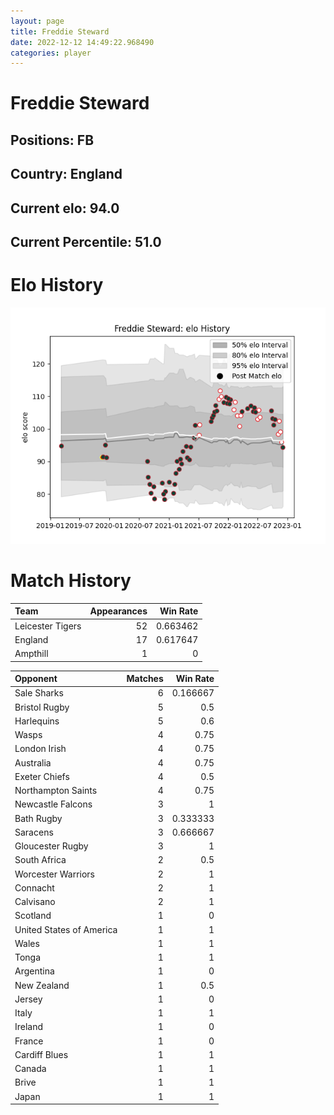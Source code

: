 ```yaml
---  
layout: page  
title: Freddie Steward  
date: 2022-12-12 14:49:22.968490  
categories: player  
---
```

# Freddie Steward

## Positions: FB

## Country: England

## Current elo: 94.0

## Current Percentile: 51.0

# Elo History


![elo history](history_FreddieSteward.png)
# Match History


| Team             |   Appearances |   Win Rate |
|:-----------------|--------------:|-----------:|
| Leicester Tigers |            52 |   0.663462 |
| England          |            17 |   0.617647 |
| Ampthill         |             1 |   0        |

| Opponent                 |   Matches |   Win Rate |
|:-------------------------|----------:|-----------:|
| Sale Sharks              |         6 |   0.166667 |
| Bristol Rugby            |         5 |   0.5      |
| Harlequins               |         5 |   0.6      |
| Wasps                    |         4 |   0.75     |
| London Irish             |         4 |   0.75     |
| Australia                |         4 |   0.75     |
| Exeter Chiefs            |         4 |   0.5      |
| Northampton Saints       |         4 |   0.75     |
| Newcastle Falcons        |         3 |   1        |
| Bath Rugby               |         3 |   0.333333 |
| Saracens                 |         3 |   0.666667 |
| Gloucester Rugby         |         3 |   1        |
| South Africa             |         2 |   0.5      |
| Worcester Warriors       |         2 |   1        |
| Connacht                 |         2 |   1        |
| Calvisano                |         2 |   1        |
| Scotland                 |         1 |   0        |
| United States of America |         1 |   1        |
| Wales                    |         1 |   1        |
| Tonga                    |         1 |   1        |
| Argentina                |         1 |   0        |
| New Zealand              |         1 |   0.5      |
| Jersey                   |         1 |   0        |
| Italy                    |         1 |   1        |
| Ireland                  |         1 |   0        |
| France                   |         1 |   0        |
| Cardiff Blues            |         1 |   1        |
| Canada                   |         1 |   1        |
| Brive                    |         1 |   1        |
| Japan                    |         1 |   1        |